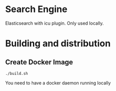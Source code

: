 # Search Engine

Elasticsearch with icu plugin. Only used locally. 

# Building and distribution

## Create Docker Image
    ./build.sh

You need to have a docker daemon running locally